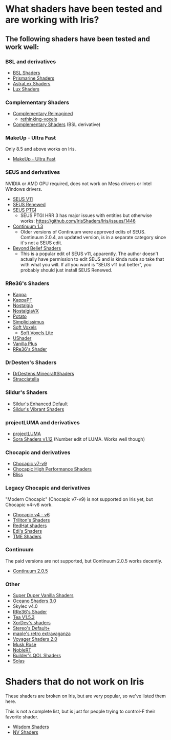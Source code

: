 # What shaders have been tested and are working with Iris?

## The following shaders have been tested and work well:

### BSL and derivatives

* [BSL Shaders](https://bitslablab.com/bslshaders/)
* [Prismarine Shaders](https://www.curseforge.com/minecraft/customization/prismarine-shader)
* [AstraLex Shaders](https://lextermina7.wixsite.com/astralex/download)
* [Lux Shaders](https://techdevongithub.github.io/Lux/)

### Complementary Shaders
* [Complementary Reimagined](https://www.complementary.dev/reimagined/)
  * [rethinking-voxels](https://modrinth.com/shader/rethinking-voxels)
* [Complementary Shaders](https://www.complementary.dev/shaders-v4/) (BSL derivative)

### MakeUp - Ultra Fast

Only 8.5 and above works on Iris.
* [MakeUp - Ultra Fast](https://modrinth.com/shader/makeup-ultra-fast-shaders)

### SEUS and derivatives

NVIDIA or AMD GPU required, does not work on Mesa drivers or Intel Windows drivers.

* [SEUS V11](https://www.sonicether.com/seus/)
* [SEUS Renewed](https://www.sonicether.com/seus/)
* [SEUS PTGI](https://www.sonicether.com/seus)
  * SEUS PTGI HRR 3 has major issues with entities but otherwise works: https://github.com/IrisShaders/Iris/issues/1446
* [Continuum 1.3](https://continuum.graphics/downloads)
  * Older versions of Continuum were approved edits of SEUS. Continuum 2.0.4, an updated version, is in a separate category since it's not a SEUS edit.
* [Beyond Belief Shaders](https://www.curseforge.com/minecraft/customization/beyond-belief-shaders)
  * This is a popular edit of SEUS v11, apparently. The author doesn't actually have permission to edit SEUS and is kinda rude so take that with what you will. If all you want is "SEUS v11 but better", you probably should just install SEUS Renewed.

### RRe36's Shaders

* [Kappa](https://www.curseforge.com/minecraft/customization/kappa-shader-by-rre36)
* [KappaPT](https://rre36.com/kappapt)
* [Nostalgia](https://www.curseforge.com/minecraft/customization/nostalgia-shader)
* [NostalgiaVX](https://rre36.com/nostalgiavx)
* [Potato](https://www.curseforge.com/minecraft/customization/potato-shaders)
* [Simplicissimus](https://www.curseforge.com/minecraft/customization/simplicissimus-shader)
* [Soft Voxels](https://rre36.com/soft-voxels)
  * [Soft Voxels Lite](https://www.curseforge.com/minecraft/customization/soft-voxels-lite)
* [UShader](https://www.curseforge.com/minecraft/customization/ushader)
* [Vanilla Plus](https://www.curseforge.com/minecraft/customization/vanilla-plus-shader)
* [RRe36's Shader](https://www.curseforge.com/minecraft/customization/rre36s-shader)

### DrDesten's Shaders

* [DrDestens MinecraftShaders](https://www.curseforge.com/minecraft/customization/drdestens-minecraftshaders)
* [Stracciatella](https://www.curseforge.com/minecraft/customization/stracciatella-shaders)

### Sildur's Shaders

* [Sildur's Enhanced Default](https://sildurs-shaders.github.io/)
* [Sildur's Vibrant Shaders](https://sildurs-shaders.github.io/)


### projectLUMA and derivatives

* [projectLUMA](https://www.curseforge.com/minecraft/customization/projectluma)
* [Sora Shaders v1.12](https://www.curseforge.com/minecraft/customization/sora-shaders) (Number edit of LUMA. Works well though)

### Chocapic and derivatives

* [Chocapic v7-v9](https://www.curseforge.com/minecraft/customization/chocapic13-shaders)
* [Chocapic High Performance Shaders](https://www.curseforge.com/minecraft/customization/chocapic13-high-performance-shaders)
* [Bliss](https://www.curseforge.com/minecraft/customization/bliss-shader)

### Legacy Chocapic and derivatives

"Modern Chocapic" (Chocapic v7-v9) is not supported on Iris yet, but Chocapic v4-v6 work.

* [Chocapic v4 - v6](https://www.mediafire.com/folder/qs3lb60h0zw6t/Older_versions)
* [Triliton's Shaders](https://www.curseforge.com/minecraft/customization/trilitons-shaders)
* [RedHat shaders](https://modrinth.com/shader/redhat-shaders)
* [Edi's Shaders](https://download2038.mediafire.com/z9lt7h9j6axg/142fc1vtr1cqcuf/Edi%C2%B4s+Shader+OFFICIAL+V3+ULTRA.zip)
* [TME Shaders](https://github.com/CrankerMan/TME-Shaders)


### Continuum

The paid versions are not supported, but Continuum 2.0.5 works decently.

* [Continuum 2.0.5](https://continuum.graphics/downloads)


### Other

* [Super Duper Vanilla Shaders](https://modrinth.com/shader/super-duper-vanilla)
* [Oceano Shaders 3.0](https://www.curseforge.com/minecraft/customization/oceano-shaders)
* Skylec v4.0
* [RRe36's Shader](https://www.curseforge.com/minecraft/customization/rre36s-shader)
* [Tea V1.5.3](https://www.curseforge.com/minecraft/customization/beyondbelief-vanilla-reborn)
* [XorDev's shaders](https://github.com/XorDev/Minecraft-Shaderpacks)
* [Stereo's Default+](https://modrinth.com/shader/stereos-default%2B)
* [maple's retro extravaganza](https://github.com/Lana-chan/maples-retro-extravaganza)
* [Voyager Shaders 2.0](https://modrinth.com/shader/voyager-shader-2.0)
* [Musk Rose](http://rin.shisyou.com/Zatta/shaders/muskrose.html)
* [NobleRT](https://modrinth.com/shader/noblert)
* [Builder's QOL Shaders](https://modrinth.com/shader/builders-qol-shaders)
* [Solas](https://modrinth.com/shader/solas-shader)

# Shaders that do not work on Iris

These shaders are broken on Iris, but are very popular, so we've listed them here.

This is not a complete list, but is just for people trying to control-F their favorite shader.

* [Wisdom Shaders](https://github.com/bobcao3/Wisdom-Shaders)
* [NV Shaders](https://www.curseforge.com/minecraft/customization/nv-shaders)
